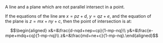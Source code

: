 A line and a plane which are not parallel intersect in a point.

If the equations of the line are $x=pz+d$, $y=qz+e$, and the equation of
the plane is $z=mx+ny+c$, then the point of intersection is at:

$$\begin{aligned}
x&=&\frac{d-nqd+nep+cp}{1-mp-nq}\\
y&=&\frac{e-mpe+mdq+cq}{1-mp-nq}\\
z&=&\frac{md+ne+c}{1-mp-nq}.\end{aligned}$$
